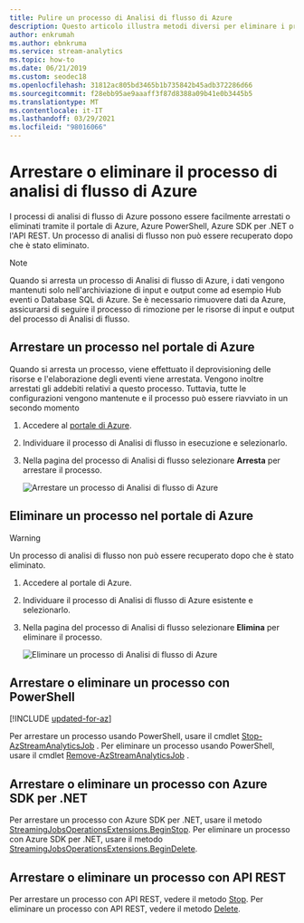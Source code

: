 ```yaml
---
title: Pulire un processo di Analisi di flusso di Azure
description: Questo articolo illustra metodi diversi per eliminare i processi di Analisi di flusso di Azure.
author: enkrumah
ms.author: ebnkruma
ms.service: stream-analytics
ms.topic: how-to
ms.date: 06/21/2019
ms.custom: seodec18
ms.openlocfilehash: 31812ac805bd3465b1b735842b45adb372286d66
ms.sourcegitcommit: f28ebb95ae9aaaff3f87d8388a09b41e0b3445b5
ms.translationtype: MT
ms.contentlocale: it-IT
ms.lasthandoff: 03/29/2021
ms.locfileid: "98016066"
---
```

# <a name="stop-or-delete-your-azure-stream-analytics-job"></a>Arrestare o eliminare il processo di analisi di flusso di Azure

I processi di analisi di flusso di Azure possono essere facilmente arrestati o eliminati tramite il portale di Azure, Azure PowerShell, Azure SDK per .NET o l'API REST. Un processo di analisi di flusso non può essere recuperato dopo che è stato eliminato.

>[!NOTE] 
>Quando si arresta un processo di Analisi di flusso di Azure, i dati vengono mantenuti solo nell'archiviazione di input e output come ad esempio Hub eventi o Database SQL di Azure. Se è necessario rimuovere dati da Azure, assicurarsi di seguire il processo di rimozione per le risorse di input e output del processo di Analisi di flusso.

## <a name="stop-a-job-in-azure-portal"></a>Arrestare un processo nel portale di Azure

Quando si arresta un processo, viene effettuato il deprovisioning delle risorse e l'elaborazione degli eventi viene arrestata. Vengono inoltre arrestati gli addebiti relativi a questo processo. Tuttavia, tutte le configurazioni vengono mantenute e il processo può essere riavviato in un secondo momento 

1. Accedere al [portale di Azure](https://portal.azure.com). 

2. Individuare il processo di Analisi di flusso in esecuzione e selezionarlo.

3. Nella pagina del processo di Analisi di flusso selezionare **Arresta** per arrestare il processo. 

   ![Arrestare un processo di Analisi di flusso di Azure](./media/stream-analytics-clean-up-your-job/stop-stream-analytics-job.png)


## <a name="delete-a-job-in-azure-portal"></a>Eliminare un processo nel portale di Azure

>[!WARNING] 
>Un processo di analisi di flusso non può essere recuperato dopo che è stato eliminato.

1. Accedere al portale di Azure. 

2. Individuare il processo di Analisi di flusso di Azure esistente e selezionarlo.

3. Nella pagina del processo di Analisi di flusso selezionare **Elimina** per eliminare il processo. 

   ![Eliminare un processo di Analisi di flusso di Azure](./media/stream-analytics-clean-up-your-job/delete-stream-analytics-job.png)


## <a name="stop-or-delete-a-job-using-powershell"></a>Arrestare o eliminare un processo con PowerShell

[!INCLUDE [updated-for-az](../../includes/updated-for-az.md)]

Per arrestare un processo usando PowerShell, usare il cmdlet [Stop-AzStreamAnalyticsJob](/powershell/module/az.streamanalytics/stop-azstreamanalyticsjob) . Per eliminare un processo usando PowerShell, usare il cmdlet [Remove-AzStreamAnalyticsJob](/powershell/module/az.streamanalytics/Remove-azStreamAnalyticsJob) .

## <a name="stop-or-delete-a-job-using-azure-sdk-for-net"></a>Arrestare o eliminare un processo con Azure SDK per .NET

Per arrestare un processo con Azure SDK per .NET, usare il metodo [StreamingJobsOperationsExtensions.BeginStop](/dotnet/api/microsoft.azure.management.streamanalytics.streamingjobsoperationsextensions.beginstop). Per eliminare un processo con Azure SDK per .NET, usare il metodo [StreamingJobsOperationsExtensions.BeginDelete](/dotnet/api/microsoft.azure.management.streamanalytics.streamingjobsoperationsextensions.begindelete).

## <a name="stop-or-delete-a-job-using-rest-api"></a>Arrestare o eliminare un processo con API REST

Per arrestare un processo con API REST, vedere il metodo [Stop](/rest/api/streamanalytics/2016-03-01/streamingjobs/stop). Per eliminare un processo con API REST, vedere il metodo [Delete](/rest/api/streamanalytics/2016-03-01/streamingjobs/delete).
